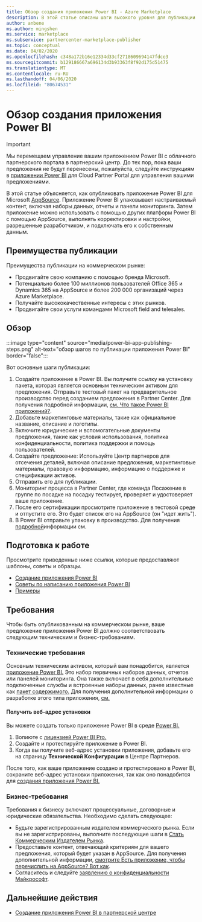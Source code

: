 ```yaml
---
title: Обзор создания приложения Power BI - Azure Marketplace
description: В этой статье описаны шаги высокого уровня для публикации приложения Power BI для Microsoft AppSource. Также предоставляются технические и бизнес-требования, которые должно соответствовать приложению Power BI для публикации на коммерческом рынке.
author: anbene
ms.author: mingshen
ms.service: marketplace
ms.subservice: partnercenter-marketplace-publisher
ms.topic: conceptual
ms.date: 04/02/2020
ms.openlocfilehash: c348a172b16e12334d33cf2718609694147fdce3
ms.sourcegitcommit: b129186667a696134d3b93363f8f92d175d51475
ms.translationtype: MT
ms.contentlocale: ru-RU
ms.lasthandoff: 04/06/2020
ms.locfileid: "80674531"
---
```

# <a name="power-bi-app-creation-overview"></a>Обзор создания приложения Power BI

> [!IMPORTANT]
> Мы перемещаем управление вашим приложением Power BI с облачного партнерского портала в партнерский центр. До тех пор, пока ваши предложения не будут перенесены, пожалуйста, следуйте инструкциям в [приложении Power BI](https://docs.microsoft.com/azure/marketplace/cloud-partner-portal/power-bi/cpp-power-bi-offer) для Cloud Partner Portal для управления вашими предложениями.

В этой статье объясняется, как опубликовать приложение Power BI для Microsoft [AppSource](https://appsource.microsoft.com/). Приложение Power BI упаковывает настраиваемый контент, включая наборы данных, отчеты и панели мониторинга. Затем приложение можно использовать с помощью других платформ Power BI с помощью AppSource, выполнять корректировки и настройки, разрешенные разработчиком, и подключать его к собственным данным.

## <a name="publishing-benefits"></a>Преимущества публикации

Преимущества публикации на коммерческом рынке:

- Продвигайте свою компанию с помощью бренда Microsoft.
- Потенциально более 100 миллионов пользователей Office 365 и Dynamics 365 на AppSource и более 200 000 организаций через Azure Marketplace.
- Получайте высококачественные интересы с этих рынков.
- Продвигайте свои услуги командами Microsoft field and telesales.

## <a name="overview"></a>Обзор

:::image type="content" source="media/power-bi-app-publishing-steps.png" alt-text="обзор шагов по публикации приложения Power BI" border="false":::

Вот основные шаги публикации:

1. Создайте приложение в Power BI. Вы получите ссылку на установку пакета, которая является основным техническим активом для предложения. Отправьте тестовый пакет на предварительное производство перед созданием предложения в Partner Center. Для получения подробной информации, [см. Что такое Power BI приложений?](https://docs.microsoft.com/power-bi/service-template-apps-overview).
2. Добавьте маркетинговые материалы, такие как официальное название, описание и логотипы.
3. Включите юридические и вспомогательные документы предложения, такие как условия использования, политика конфиденциальности, политика поддержки и помощь пользователей.
4. Создайте предложение: Используйте Центр партнеров для отсечения деталей, включая описание предложения, маркетинговые материалы, правовую информацию, информацию о поддержке и спецификации активов.
5. Отправить его для публикации.
6. Мониторинг процесса в Partner Center, где команда Посажение в группе по посадке на посадку тестирует, проверяет и удостоверяет ваше приложение.
7. После его сертификации просмотрите приложение в тестовой среде и отпустите его. Это будет список его на AppSource (он "идет жить").
8. В Power BI отправьте упаковку в производство. Для получения [подробной](https://docs.microsoft.com/power-bi/service-template-apps-create#manage-the-template-app-release)информации см.

## <a name="before-you-begin"></a>Подготовка к работе

Просмотрите приведенные ниже ссылки, которые предоставляют шаблоны, советы и образцы.

- [Создание приложения Power BI](https://docs.microsoft.com/power-bi/service-template-apps-create)
- [Советы по написанию приложения Power BI](https://docs.microsoft.com/power-bi/service-template-apps-tips)
- [Примеры](https://docs.microsoft.com/power-bi/service-template-apps-samples)

## <a name="requirements"></a>Требования

Чтобы быть опубликованным на коммерческом рынке, ваше предложение приложения Power BI должно соответствовать следующим техническим и бизнес-требованиям.

### <a name="technical-requirements"></a>Технические требования

Основным техническим активом, который вам понадобится, является [приложение Power BI.](https://go.microsoft.com/fwlink/?linkid=2028636) Это набор первичных наборов данных, отчетов или панелей мониторинга. Она также включает в себя дополнительные подключенные службы и встроенные наборы данных, ранее известные как [пакет содержимого.](https://docs.microsoft.com/power-bi/service-organizational-content-pack-introduction) Для получения дополнительной информации о разработке этого типа приложения, [см.](https://go.microsoft.com/fwlink/?linkid=2028636)

#### <a name="get-an-installation-web-address"></a>Получить веб-адрес установки

Вы можете создать только приложение Power BI в среде [Power BI.](https://powerbi.microsoft.com/)

1. Вопиюте с [лицензией Power BI Pro.](https://docs.microsoft.com/power-bi/service-admin-purchasing-power-bi-pro)
2. Создайте и протестируйте приложение в Power BI.
3. Когда вы получите веб-адрес установки приложения, добавьте его на страницу **Технической Конфигурации** в Центре Партнеров.

После того, как ваше приложение создано и протестировано в Power BI, сохраните веб-адрес установки приложения, так как оно понадобится для [создания приложения Power BI.](https://aka.ms/AzureCreatePBIServiceApp)

### <a name="business-requirements"></a>Бизнес-требования

Требования к бизнесу включают процессуальные, договорные и юридические обязательства. Необходимо сделать следующее:

- Будьте зарегистрированным издателем коммерческого рынка. Если вы не зарегистрированы, выполните последующие шаги в [Стать Коммерческим Издателем Рынка](https://docs.microsoft.com/azure/marketplace/become-publisher).
- Предоставьте контент, отвечающий критериям для вашего предложения, который будет указан в AppSource. Для получения дополнительной информации, [смотрите Есть приложение, чтобы перечислить на AppSource? Вот как](https://appsource.microsoft.com/blogs/have-an-app-to-list-on-appsource-here-s-how).
- Согласитесь и следуйте [заявлению о конфиденциальности Майкрософт](https://privacy.microsoft.com/privacystatement).

## <a name="next-steps"></a>Дальнейшие действия

- [Создание приложения Power BI в партнерской центре](https://aka.ms/AzureCreatePBIServiceApp)